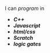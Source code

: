 I can _program_ in
* __*C++*__
* __*Javascript*__
* __*html/css*__
* __*Scratch*__
* __*logic gates*__